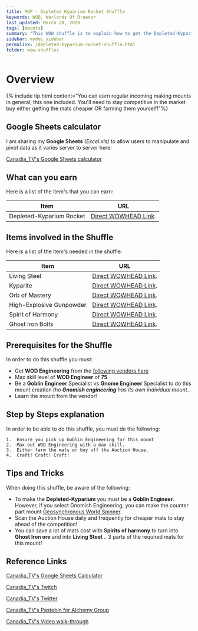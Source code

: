```yaml
---
title: MOP - Depleted Kyparium Rocket Shuffle
keywords: WOD, Warlords Of Draenor
last_updated: March 20, 2020
tags: [mounts]
summary: "This WOW shuffle is to explain how to get the Depleted-Kyparium Rocket from doing the shuffle and finding areas to maximize your profit for the cost of mats"
sidebar: mydoc_sidebar
permalink: /depleted-kyparium-rocket-shuffle.html
folder: wow-shuffles
---
```


# Overview
{% include tip.html content="You can earn regular incoming making mounts in general, this one included. You'll need to stay competitive in the market buy either getting the mats cheaper OR farming them yourself!"%}

## Google Sheets calculator
I am sharing my **Google Sheets** _(Excel.xls)_ to allow users to manipulate and pivot data as it varies server to server here:

[Canadia_TV's Google Sheets calculator](https://docs.google.com/spreadsheets/d/1NLZs6mjxo_Wo8O_HZvLkRFERlnH-tmbWlil9E8cf_Pc/edit?usp=sharing)

## What can you earn

Here is a list of the item's that you can earn:

|Item|URL|
|-------|--------|
|Depleted-Kyparium Rocket|[Direct WOWHEAD Link](https://www.wowhead.com/item=87250/depleted-kyparium-rocket).|


## Items involved in the Shuffle

Here is a list of the item's needed in the shuffle:

|Item|URL|
|-------|--------|
|Living Steel|[Direct WOWHEAD Link](https://www.wowhead.com/item=72104/living-steel).|
|Kyparite|[Direct WOWHEAD Link](https://www.wowhead.com/item=72093/kyparite).|
|Orb of Mastery|[Direct WOWHEAD Link](https://www.wowhead.com/item=83092/orb-of-mystery).|
|High-Explosive Gunpowder|[Direct WOWHEAD Link](https://www.wowhead.com/item=77468/high-explosive-gunpowder).|
|Spirit of Harmony|[Direct WOWHEAD Link](https://www.wowhead.com/item=76061/spirit-of-harmony).|
|Ghost Iron Bolts|[Direct WOWHEAD Link](https://www.wowhead.com/item=77467/ghost-iron-bolts).|

## Prerequisites for the Shuffle
In order to do this shuffle you must:

* Get **WOD Engineering** from the [following vendors here](https://www.wowhead.com/item=111921/draenor-engineering#sold-by)
* Max skill level of **WOD Engineer** of **75**.
* Be a **Goblin Engineer** Specialist vs **Gnome Engineer** Specialist to do this mount creation _tho **Gnomish engineering** has its own individual mount_.
* Learn the mount from the vendor!

## Step by Steps explanation
In order to be able to do this shuffle, you must do the following:

```
1.  Ensure you pick up Goblin Engineering for this mount
2.  Max out WOD Engineering with a max skill.
3.  Either farm the mats or buy off the Auction House.
4.  Craft! Craft! Craft!
```

## Tips and Tricks
When doing this shuffle, be aware of the following:

* To make the **Depleted-Kyparium** you must be a **Goblin Engineer**. However, if you select Gnomish Engineering, you can make the counter part mount [Geosynchronous World Spinner](https://www.wowhead.com/spell=126508/geosynchronous-world-spinner).
* Scan the Auction House daily and frequently for cheaper mats to stay ahead of the competition!
* You can save a lot of mats cost with **Spirits of harmony** to turn into **Ghost Iron ore** and into **Living Steel**... 3 parts of the required mats for this mount!

## Reference Links
[Canadia_TV's Google Sheets Calculator](https://docs.google.com/spreadsheets/d/1NLZs6mjxo_Wo8O_HZvLkRFERlnH-tmbWlil9E8cf_Pc/edit?usp=sharing)

[Canadia_TV's Twitch](http://twitch.tv/canadia_tv)

[Canadia_TV's Twitter](https://twitter.com/canadia_tv)

[Canadia_TV's Pastebin for Alchemy Group](https://pastebin.com/ypPV7XuH)

[Canadia_TV's Video walk-through](https://www.youtube.com/watch?v=bahNtN-Z0yY&feature=youtu.be)
